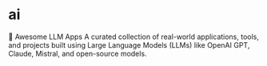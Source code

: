 # ai
🚀 Awesome LLM Apps A curated collection of real-world applications, tools, and projects built using Large Language Models (LLMs) like OpenAI GPT, Claude, Mistral, and open-source models. 
